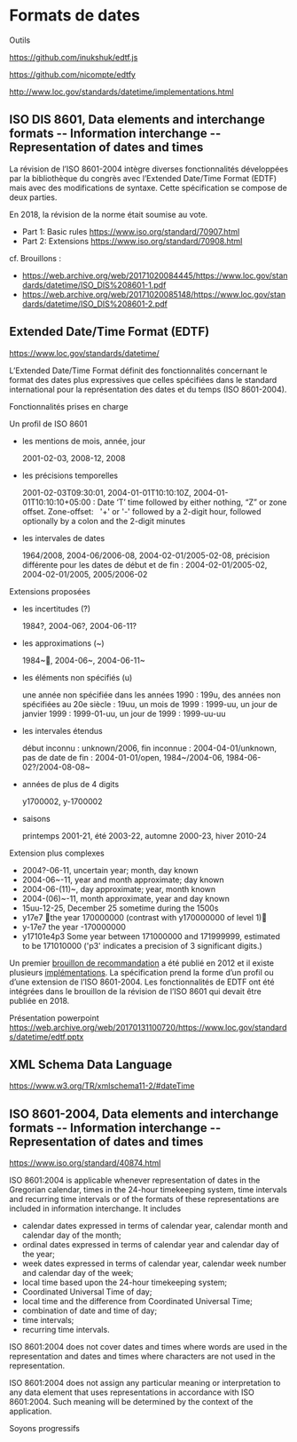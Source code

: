 # Formats de dates

Outils

https://github.com/inukshuk/edtf.js

https://github.com/nicompte/edtfy

http://www.loc.gov/standards/datetime/implementations.html

## ISO DIS 8601, Data elements and interchange formats -- Information interchange -- Representation of dates and times

La révision de l’ISO 8601-2004 intègre diverses fonctionnalités développées par la bibliothèque du congrès avec l’Extended Date/Time Format (EDTF) mais avec des modifications de syntaxe. Cette spécification se compose de deux parties.

En 2018, la révision de la norme était soumise au vote.

- Part 1: Basic rules https://www.iso.org/standard/70907.html
- Part 2: Extensions https://www.iso.org/standard/70908.html

cf. Brouillons :

- https://web.archive.org/web/20171020084445/https://www.loc.gov/standards/datetime/ISO_DIS%208601-1.pdf
- https://web.archive.org/web/20171020085148/https://www.loc.gov/standards/datetime/ISO_DIS%208601-2.pdf

## Extended Date/Time Format (EDTF)

https://www.loc.gov/standards/datetime/

L’Extended Date/Time Format définit des fonctionnalités concernant le format des dates plus expressives que celles spécifiées dans le standard international pour la représentation des dates et du temps (ISO 8601-2004). 

Fonctionnalités prises en charge

Un profil de ISO 8601

- les mentions de mois, année, jour

  2001-02-03, 2008-12, 2008

- les précisions temporelles

  2001-02-03T09:30:01, 2004-01-01T10:10:10Z, 2004-01-01T10:10:10+05:00 : Date ‘T’ time   followed by either nothing, “Z” or zone offset. Zone-offset:   '+' or '-' followed by a 2-digit hour, followed optionally by a colon and the 2-digit minutes 

- les intervales de dates

  1964/2008, 2004-06/2006-08, 2004-02-01/2005-02-08, précision différente pour les dates de début et de fin : 2004-02-01/2005-02, 2004-02-01/2005, 2005/2006-02

Extensions proposées

- les incertitudes (?)

  1984?, 2004-06?, 2004-06-11?

- les approximations (~)

  1984~, 2004-06~, 2004-06-11~

- les éléments non spécifiés (u)

  une année non spécifiée dans les années 1990 : 199u, des années non spécifiées au 20e siècle : 19uu, un mois de 1999 : 1999-uu, un jour de janvier 1999 : 1999-01-uu, un jour de 1999 : 1999-uu-uu

- les intervales étendus

  début inconnu : unknown/2006, fin inconnue : 2004-04-01/unknown, pas de date de fin : 2004-01-01/open, 1984~/2004-06, 1984-06-02?/2004-08-08~

- années de plus de 4 digits

  y1700002, y-1700002 

- saisons

  printemps 2001-21, été 2003-22, automne 2000-23, hiver 2010-24

Extension plus complexes

- 2004?-06-11,  uncertain year; month, day known 
- 2004-06~-11,  year and month  approximate; day known
- 2004-06-(11)~, day approximate; year, month known
- 2004-(06)~-11, month approximate, year and day known
- 15uu-12-25, December 25 sometime during the 1500s
- y17e7 the year 170000000 (contrast with y170000000 of level 1)
- y-17e7   the year -170000000
- y17101e4p3   Some year between 171000000 and 171999999, estimated to be 171010000 ('p3' indicates a precision of 3 significant digits.)

Un premier [brouillon de recommandation](https://www.loc.gov/standards/datetime/pre-submission.html) a été publié en 2012 et il existe plusieurs [implémentations](https://www.loc.gov/standards/datetime/implementations.html). La spécification prend la forme d’un profil ou d’une extension de l’ISO 8601-2004. Les fonctionnalités de EDTF ont été intégrées dans le brouillon de la révision de l’ISO 8601 qui devait être publiée en 2018.

Présentation powerpoint https://web.archive.org/web/20170131100720/https://www.loc.gov/standards/datetime/edtf.pptx

## XML Schema Data Language

https://www.w3.org/TR/xmlschema11-2/#dateTime

## ISO 8601-2004, Data elements and interchange formats -- Information interchange -- Representation of dates and times

https://www.iso.org/standard/40874.html

ISO 8601:2004 is applicable whenever representation of dates in the Gregorian calendar, times in the 24-hour timekeeping system, time intervals and recurring time intervals or of the formats of these representations are included in information interchange. It includes

- calendar dates expressed in terms of calendar year, calendar month and calendar day of the month;
- ordinal dates expressed in terms of calendar year and calendar day of the year;
- week dates expressed in terms of calendar year, calendar week number and calendar day of the week;
- local time based upon the 24-hour timekeeping system;
- Coordinated Universal Time of day;
- local time and the difference from Coordinated Universal Time;
- combination of date and time of day;
- time intervals;
- recurring time intervals.

ISO 8601:2004 does not cover dates and times where words are used in the representation and dates and times where characters are not used in the representation.

ISO 8601:2004 does not assign any particular meaning or interpretation to any data element that uses representations in accordance with ISO 8601:2004. Such meaning will be determined by the context of the application.



Soyons progressifs